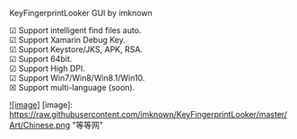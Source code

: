 KeyFingerprintLooker GUI by imknown

☑ Support intelligent find files auto.<br />
☑ Support Xamarin Debug Key.<br />
☑ Support Keystore/JKS, APK, RSA.<br />
☑ Support 64bit.<br />
☑ Support High DPI.<br />
☑ Support Win7/Win8/Win8.1/Win10.<br />
☒ Support multi-language (soon).<br />

[![image]](https://raw.githubusercontent.com/imknown/KeyFingerprintLooker/master/Art/Chinese.png)
[image]: https://raw.githubusercontent.com/imknown/KeyFingerprintLooker/master/Art/Chinese.png "等等网"

